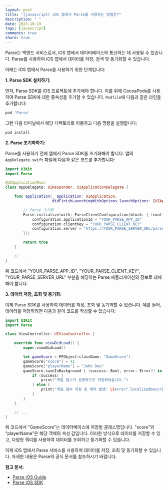 ```yaml
---
layout: post
title: "[javascript] iOS 앱에서 Parse를 사용하는 방법은?"
description: " "
date: 2023-10-19
tags: [javascript]
comments: true
share: true
---
```


Parse는 백엔드 서비스로서, iOS 앱에서 데이터베이스와 통신하는 데 사용될 수 있습니다. Parse를 사용하여 iOS 앱에서 데이터를 저장, 검색 및 동기화할 수 있습니다.

아래는 iOS 앱에서 Parse를 사용하기 위한 단계입니다:

**1. Parse SDK 설치하기:**

먼저, Parse SDK를 iOS 프로젝트에 추가해야 합니다. 이를 위해 CocoaPods를 사용하여 Parse SDK에 대한 종속성을 추가할 수 있습니다. `Podfile`에 다음과 같은 라인을 추가합니다:

```ruby
pod 'Parse'
```

그런 다음 터미널에서 해당 디렉토리로 이동하고 다음 명령을 실행합니다:

```bash
pod install
```

**2. Parse 초기화하기:**

Parse를 사용하기 전에 앱에서 Parse SDK를 초기화해야 합니다. 앱의 `AppDelegate.swift` 파일에 다음과 같은 코드를 추가합니다:

```swift
import UIKit
import Parse

@UIApplicationMain
class AppDelegate: UIResponder, UIApplicationDelegate {

    func application(_ application: UIApplication,
                     didFinishLaunchingWithOptions launchOptions: [UIApplication.LaunchOptionsKey: Any]?) -> Bool {

        // Parse 초기화
        Parse.initialize(with: ParseClientConfiguration(block: { (configuration: ParseMutableClientConfiguration) -> Void in
            configuration.applicationId = "YOUR_PARSE_APP_ID"
            configuration.clientKey = "YOUR_PARSE_CLIENT_KEY"
            configuration.server = "https://YOUR_PARSE_SERVER_URL/parse"
        }))

        return true
    }

    // ...
}
```

위 코드에서 "YOUR_PARSE_APP_ID", "YOUR_PARSE_CLIENT_KEY", "YOUR_PARSE_SERVER_URL" 부분을 해당하는 Parse 애플리케이션의 정보로 대체해야 합니다.

**3. 데이터 저장, 조회 및 동기화:**

이제 Parse SDK를 사용하여 데이터를 저장, 조회 및 동기화할 수 있습니다. 예를 들어, 데이터를 저장하려면 다음과 같이 코드를 작성할 수 있습니다:

```swift
import UIKit
import Parse

class ViewController: UIViewController {

    override func viewDidLoad() {
        super.viewDidLoad()

        let gameScore = PFObject(className: "GameScore")
        gameScore["score"] = 42
        gameScore["playerName"] = "John Doe"
        gameScore.saveInBackground { (success: Bool, error: Error?) in
            if (success) {
                print("게임 점수가 성공적으로 저장되었습니다.")
            } else {
                print("게임 점수 저장 중 에러 발생: \(error?.localizedDescription ?? "")")
            }
        }
    }

    // ...
}
```

위 코드에서 "GameScore"는 데이터베이스에 저장될 클래스명입니다. "score"와 "playerName"은 해당 객체의 속성 값입니다. 이러한 방식으로 데이터를 저장할 수 있고, 다양한 쿼리를 사용하여 데이터를 조회하고 동기화할 수 있습니다.

이제 iOS 앱에서 Parse 서비스를 사용하여 데이터를 저장, 조회 및 동기화할 수 있습니다. 자세한 내용은 Parse의 공식 문서를 참조하시기 바랍니다.

**참고 문서:**
- [Parse iOS Guide](https://docs.parseplatform.org/ios/guide/)
- [Parse iOS SDK](https://github.com/parse-community/Parse-SDK-iOS-OSX)